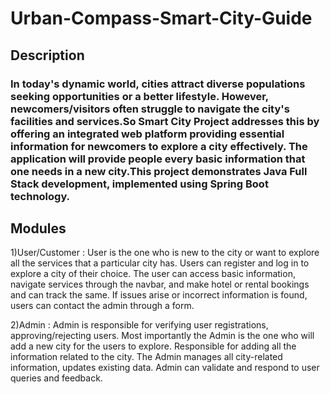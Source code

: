 # Urban-Compass-Smart-City-Guide

## Description

### In today's dynamic world, cities attract diverse populations seeking opportunities or a better lifestyle. However, newcomers/visitors often struggle to navigate the city's facilities and services.So Smart City Project addresses this by offering an integrated web platform providing essential information for newcomers to explore a city effectively. The application will provide people every basic information that one needs in a new city.This project demonstrates Java Full Stack development, implemented using Spring Boot technology.

## Modules 
1)User/Customer : User is the one who is new to the city or want to explore all the services that a particular city has. Users can register and log in to explore a city of their choice. The user can access basic information, navigate services through the navbar, and make hotel or rental bookings and can track the same. If issues arise or incorrect information is found, users can contact the admin through a form.

2)Admin : Admin is responsible for verifying user registrations, approving/rejecting users. Most importantly the Admin is the one who will add a new city for the users to explore. Responsible for adding all the information related to the city. The Admin manages all city-related information, updates existing data. Admin can validate and respond to user queries and feedback. 
